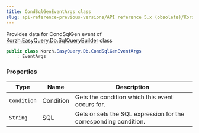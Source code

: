 ```yaml
---
title: CondSqlGenEventArgs class
slug: api-reference-previous-versions/API reference 5.x (obsolete)/Korzh.EasyQuery.Db namespace/condsqlgeneventargs-class
---
```



Provides data for CondSqlGen event of [Korzh.EasyQuery.Db.SqlQueryBuilder](/api-reference-5x/korzh-easyquery-db-namespace/sqlquerybuilder-class) class
```csharp
public class Korzh.EasyQuery.Db.CondSqlGenEventArgs
    : EventArgs

```

### Properties

| Type | Name | Description | 
| --- | --- | --- | 
| `Condition` | Condition | Gets the condition which this event occurs for. | 
| `String` | SQL | Gets or sets the SQL expression for the corresponding condition. |